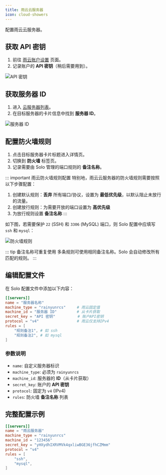 ```yaml
---
title: 雨云云服务器
icon: cloud-showers
---
```


配置雨云云服务器。

## 获取 API 密钥
1. 前往 [雨云账户设置](https://app.rainyun.com/account/settings/api-key) 页面。
2. 记录账户的 **API 密钥**（稍后需要用到）。

![API 密钥](/assets/guide/config/server/rainyun/apitoken.webp)

## 获取服务器 ID
1. 进入 [云服务器列表](https://app.rainyun.com/apps/rcs/list)。
2. 在目标服务器的卡片信息中找到 **服务器 ID**。

![服务器 ID](/assets/guide/config/server/rainyun/serverid.webp)

## 配置防火墙规则
1. 点击目标服务器卡片标题进入详情页。
2. 切换到 **防火墙** 标签页。
3. 记录需要由 Solo 管理的端口规则的 **备注名称**。

::: important 雨云防火墙规则配置
特别地，雨云云服务器的防火墙规则需要按照以下步骤配置：
1. 创建默认规则：**丢弃** 所有端口/协议，设置为 **最低优先级**，以默认阻止未放行的流量。
2. 创建放行规则：为需要开放的端口设置为 **高优先级**
3. 为放行规则设置 **备注名称**
:::

如下图，若需要保护 `22` (SSH) 和 `3306` (MySQL) 端口，则 Solo 配置中应填写 `ssh` 和 `mysql`：

![防火墙规则](/assets/guide/config/server/rainyun/firewallrules.webp)

::: tip 备注名称可重复使用
多条规则可使用相同备注名称。Solo 会自动修改所有匹配的规则。
:::

## 编辑配置文件
在 Solo 配置文件中添加以下内容：

```toml
[[servers]]
name = "服务器名称"
machine_type = "rainyunrcs"     # 雨云固定值
machine_id = "服务器 ID"         # 从卡片获取
secret_key = "API 密钥"          # 账户API密钥
protocol = "v4"                 # 雨云仅支持IPv4
rules = [
    "规则备注1", # 如 ssh
    "规则备注2", # 如 mysql
]
```

### 参数说明
* `name`: 自定义服务器标识
* `machine_type`: 必须为 `rainyunrcs`
* `machine_id`: 服务器的 **ID**（从卡片获取）
* `secret_key`: 账户的 **API 密钥**
* `protocol`: 固定为 `v4` (IPv4)
* `rules`: 防火墙 **备注名称** 列表

## 完整配置示例
```toml
[[servers]]
name = "雨云服务器"
machine_type = "rainyunrcs"
machine_id = "123456"
secret_key = "yHXydhIXRVMVk4qxliwBGE36jfhCZMmm"
protocol = "v4"
rules = [
    "ssh",
    "mysql",
]
```
